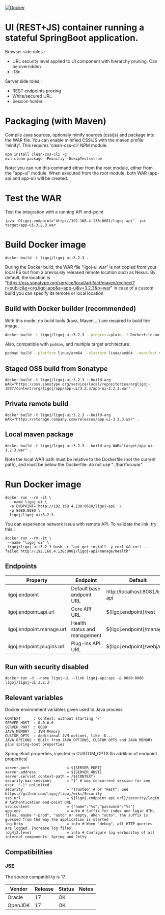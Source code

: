[![Docker](https://img.shields.io/docker/build/ligoj/ligoj-ui.svg)](https://hub.docker.com/r/ligoj/ligoj-ui)

# UI (REST+JS) container running a stateful SpringBoot application.

Browser side roles :

- URL security level applied to UI component with hierarchy pruning. Can be overridden
- i18n

Server side roles :

- REST endpoints proxing
- White/secured URL
- Session holder 

# Packaging (with Maven)

Compile Java sources, optionaly minify sources (css/js) and package into the WAR file.
You can enable minified CSS/JS with the maven profile 'minify'. This requires 'clean-css-cli' NPM module.

```
npm install clean-css-cli -g
mvn clean package -Pminifiy -DskipTests=true
```

Note: you can run this command either from the root module, either from the "app-ui" module. When executed from the root module, both WAR (app-api and app-ui) will be created.

# Test the WAR

Test the integration with a running API end-point

```
java -Dligoj.endpoint="http://192.168.4.138:8081/ligoj-api" -jar target/app-ui-3.2.3.war
```

# Build Docker image

```
docker build -t ligoj/ligoj-ui:3.2.3 .
```

During the Docker build, the WAR file "ligoj-ui.war" is not copied from your local FS but from a previously released remote location such as Nexus.
By default, the location is "https://oss.sonatype.org/service/local/artifact/maven/redirect?r=public&g=org.ligoj.app&a=app-ui&v=3.2.3&p=war"
In case of a custom build you can specify its remote or local location.


## Build with Docker builder (recommended)

With this mode, no build tools (kava, Maven,...) are required to build the image.

``` bash
docker build -t ligoj/ligoj-ui:3.2.3 --progress=plain -f Dockerfile.build .
```

Also, compatible with `podman`, and multiple target architecture:

``` bash
podman build --platform linux/arm64 --platform linux/amd64 --manifest $MANIFEST_NAME -t ligoj/ligoj-ui:3.2.3 -f Dockerfile.build .
```

## Staged OSS build from Sonatype

```
docker build -t ligoj/ligoj-ui:3.2.3 --build-arg WAR="https://oss.sonatype.org/service/local/repositories/orgligoj-1087/content/org/ligoj/app/app-ui/3.2.3/app-ui-3.2.3.war" .
```

## Private remote build

```
docker build -t ligoj/ligoj-ui:3.2.3 --build-arg WAR="https://storage.company.com/releases/app-ui-3.2.3.war" .
```

## Local maven package

```
docker build -t ligoj/ligoj-ui:3.2.3 --build-arg WAR="target/app-ui-3.2.3.war" .
```

Note the local WAR path must be relative to the Dockerfile (not the current path), and must be below the Dockerfile: do not use "../bar/foo.war"

# Run Docker image

```
docker run --rm -it \
  --name ligoj-ui \
  -e ENDPOINT='http://192.168.4.138:8680/ligoj-api' \
  -p 8080:8080 \
  ligoj/ligoj-ui:3.2.3 
```

You can experience network issue with remote API. To validate the link, try this :

```
docker run --rm -it \
 --name "ligoj-ui" \
 ligoj/ligoj-ui:3.2.3 bash -c "apt-get install -y curl && curl --failed http://192.168.4.138:8081/ligoj-api/manage/health"
```

## Endpoints

| Property                   | Endpoint                     | Default                         |
|----------------------------|------------------------------|---------------------------------|
| ligoj.endpoint             | Default base endpoint URL    | http://localhost:8081/ligoj-api |
| ligoj.endpoint.api.url     | Core API URL                 | ${ligoj.endpoint}/rest          |
| ligoj.endpoint.manage.url  | Health status and management | ${ligoj.endpoint}/manage        |
| ligoj.endpoint.plugins.url | Plug-ins API URL             | ${ligoj.endpoint}/webjars       |


## Run with security disabled
```
docker run -d --name ligoj-ui --link ligoj-api:api -p 8080:8080 ligoj/ligoj-ui:3.2.3 
```


## Relevant variables

Docker environment variables given used to Java process

```
CONTEXT      : Context, without starting '/'
SERVER_HOST  : 0.0.0.0
SERVER_PORT  : 8080
JAVA_MEMORY  : JVM Memory
CUSTOM_OPTS  : Additional JVM options, like -D...
JAVA_OPTIONS : Built from JAVA_OPTIONS, CUSTOM_OPTS and JAVA_MEMORY plus spring-boot properties
```

Spring-Boot properties, injected in CUSTOM_OPTS
(In addition of endpoint properties)

```
server.port                 = ${SERVER_PORT}
server.address              = ${SERVER_HOST}
server.servlet.context-path = /${CONTEXT}
security.max-sessions       = "1" # max concurrent session for one user, "-1" unlimited
security                    = "Trusted" # or "Rest". See https://github.com/ligoj/ligoj/wiki/Security
sso.url                     = ${ligoj.endpoint.api.url}/security/login # Authentication end-point URL
sso.content                 = {"name":"%s","password":"%s"}
app-env                     = auto # Suffix for index and login HTML files, maybe "-prod", "auto" or empty. When "auto", the suffix is guessed from the way the application is started
log.http                    = info # When "debug", all HTTP queries are logged. Increase log files.
log4j2.level                = info # Configure log verbositoy of all internal components: Spring and Jetty
```

## Compatibilities

### JSE

The source compatibility is 17.

| Vendor  | Release | Status | Notes |
|---------|---------|--------|-------|
| Oracle  | 17      | OK     |       |
| OpenJDK | 17      | OK     |       |
